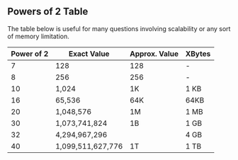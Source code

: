 ## Powers of 2 Table

The table below is useful for many questions involving scalability or any sort of memory limitation.

| Power of 2 | Exact Value        | Approx. Value  | XBytes       |
|------------|--------------------|----------------|--------------|
| 7          | 128                | 128            | -            |
| 8          | 256                | 256            | -            |
| 10         | 1,024              | 1K             | 1 KB         |
| 16         | 65,536             | 64K            | 64KB          |
| 20         | 1,048,576          | 1M             | 1 MB         |
| 30         | 1,073,741,824      | 1B             | 1 GB         |
| 32         | 4,294,967,296      |                | 4 GB         |
| 40         | 1,099,511,627,776  | 1T             | 1 TB         |